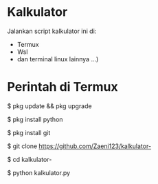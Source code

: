# Kalkulator
Jalankan script kalkulator ini di:
- Termux
- Wsl
- dan terminal linux lainnya ...)

# Perintah di Termux
$ pkg update && pkg upgrade

$ pkg install python

$ pkg install git

$ git clone https://github.com/Zaeni123/kalkulator-

$ cd kalkulator-

$ python kalkulator.py
